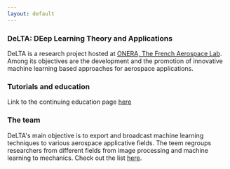 ```yaml
---
layout: default
---
```

### DeLTA: DEep Learning Theory and Applications

DeLTA is a research project hosted at [ONERA, The French Aerospace Lab](http://www.onera.fr/en). Among its objectives are the development and the promotion of innovative machine learning based approaches for aerospace applications.

### Tutorials and education

Link to the continuing education page [here](pages/educationDL.md)

### The team

DeLTA's main objective is to export and broadcast machine learning techniques to various aerospace applicative fields.
The teem regroups researchers from different fields from image processing and machine learning to mechanics.
Check out the list [here](pages/team.md).
